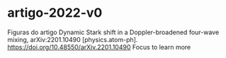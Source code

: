 # artigo-2022-v0
Figuras do artigo Dynamic Stark shift in a Doppler-broadened four-wave mixing, arXiv:2201.10490 [physics.atom-ph]. https://doi.org/10.48550/arXiv.2201.10490
Focus to learn more

